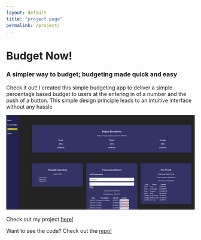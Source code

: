 ```yaml
---
layout: default
title: "project page"
permalink: /project/
---
```


# Budget Now! 
### A simpler way to budget; budgeting made quick and easy
Check it out! I created this simple budgeting app to deliver a simple percentage based budget to users at the entering in of a number and the push of a button. This simple design principle leads to an intuitive interface without any hassle

![BudgetNow! Screenshot](assets/budget.png)

Check out my project [here!](https://jaysak.netlify.app/)

Want to see the code? Check out the [repo!](https://github.com/Jay-Sakabu/LaunchCode-Unit-1-Final-Project/)
